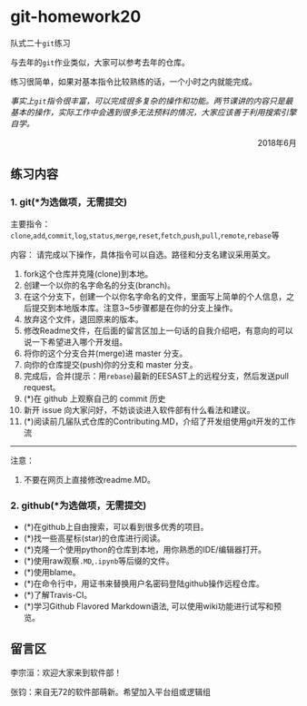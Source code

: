 # git-homework20
队式二十`git`练习

与去年的`git`作业类似，大家可以参考去年的仓库。

练习很简单，如果对基本指令比较熟练的话，一个小时之内就能完成。

*事实上`git`指令很丰富，可以完成很多复杂的操作和功能。两节课讲的内容只是最基本的操作，实际工作中会遇到很多无法预料的情况，大家应该善于利用搜索引擎自学。*

<div align = "right">2018年6月</div>

## 练习内容

### 1. git(*为选做项，无需提交)

主要指令：
`clone`,`add`,`commit`,`log`,`status`,`merge`,`reset`,`fetch`,`push`,`pull`,`remote`,`rebase`等

内容：
请完成以下操作，具体指令可以自选。路径和分支名建议采用英文。
1. fork这个仓库并克隆(clone)到本地。
2. 创建一个以你的名字命名的分支(branch)。
3. 在这个分支下，创建一个以你名字命名的文件，里面写上简单的个人信息，之后提交到本地版本库。注意3~5步骤都是在你的分支上操作。
4. 放弃这个文件，退回原来的版本。
5. 修改Readme文件，在后面的留言区加上一句话的自我介绍吧，有意向的可以说一下希望进入哪个开发组。
6. 将你的这个分支合并(merge)进 master 分支。
7. 向你的仓库提交(push)你的分支和 master 分支。
8. 完成后，合并(提示：用`rebase`)最新的EESAST上的远程分支，然后发送pull request。
9. (*)在 github 上观察自己的 commit 历史
10. 新开 issue 向大家问好，不妨谈谈进入软件部有什么看法和建议。
11. (*)阅读前几届队式仓库的Contributing.MD，介绍了开发组使用git开发的工作流

---
注意：
1. 不要在网页上直接修改readme.MD。

### 2. github(*为选做项，无需提交)

- (*)在github上自由搜索，可以看到很多优秀的项目。
- (*)找一些高星标(star)的仓库进行阅读。
- (*)克隆一个使用python的仓库到本地，用你熟悉的IDE/编辑器打开。
- (*)使用raw观察`.MD`,`.ipynb`等后缀的文件。
- (*)使用blame。
- (*)在命令行中，用证书来替换用户名密码登陆github操作远程仓库。
- (*)了解Travis-CI。
- (*)学习Github Flavored Markdown语法, 可以使用wiki功能进行试写和预览。


## 留言区
李宗洹：欢迎大家来到软件部！

张钧：来自无72的软件部萌新。希望加入平台组或逻辑组